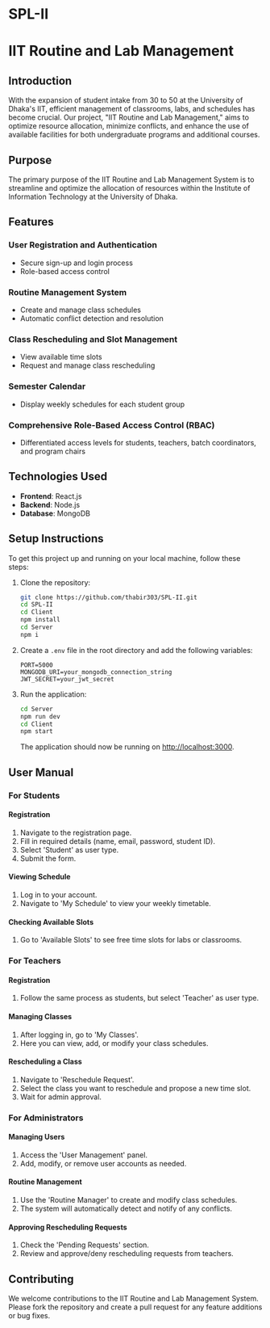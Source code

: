 # SPL-II
# IIT Routine and Lab Management

## Introduction

With the expansion of student intake from 30 to 50 at the University of Dhaka's IIT, efficient management of classrooms, labs, and schedules has become crucial. Our project, "IIT Routine and Lab Management," aims to optimize resource allocation, minimize conflicts, and enhance the use of available facilities for both undergraduate programs and additional courses.

## Purpose

The primary purpose of the IIT Routine and Lab Management System is to streamline and optimize the allocation of resources within the Institute of Information Technology at the University of Dhaka.



## Features

### User Registration and Authentication
- Secure sign-up and login process
- Role-based access control

### Routine Management System
- Create and manage class schedules
- Automatic conflict detection and resolution

### Class Rescheduling and Slot Management
- View available time slots
- Request and manage class rescheduling

### Semester Calendar
- Display weekly schedules for each student group

### Comprehensive Role-Based Access Control (RBAC)
- Differentiated access levels for students, teachers, batch coordinators, and program chairs

## Technologies Used

- **Frontend**: React.js
- **Backend**: Node.js
- **Database**: MongoDB

## Setup Instructions

To get this project up and running on your local machine, follow these steps:

1. Clone the repository:
    ```bash
    git clone https://github.com/thabir303/SPL-II.git
    cd SPL-II
    cd Client
    npm install
    cd Server
    npm i
    ```

2. Create a `.env` file in the root directory and add the following variables:
    ```plaintext
    PORT=5000
    MONGODB_URI=your_mongodb_connection_string
    JWT_SECRET=your_jwt_secret
    ```

3. Run the application:
    ```bash
    cd Server
    npm run dev
    cd Client
    npm start
    ```
    The application should now be running on [http://localhost:3000](http://localhost:3000).

## User Manual

### For Students

#### Registration
1. Navigate to the registration page.
2. Fill in required details (name, email, password, student ID).
3. Select 'Student' as user type.
4. Submit the form.

#### Viewing Schedule
1. Log in to your account.
2. Navigate to 'My Schedule' to view your weekly timetable.

#### Checking Available Slots
1. Go to 'Available Slots' to see free time slots for labs or classrooms.

### For Teachers

#### Registration
1. Follow the same process as students, but select 'Teacher' as user type.

#### Managing Classes
1. After logging in, go to 'My Classes'.
2. Here you can view, add, or modify your class schedules.

#### Rescheduling a Class
1. Navigate to 'Reschedule Request'.
2. Select the class you want to reschedule and propose a new time slot.
3. Wait for admin approval.

### For Administrators

#### Managing Users
1. Access the 'User Management' panel.
2. Add, modify, or remove user accounts as needed.

#### Routine Management
1. Use the 'Routine Manager' to create and modify class schedules.
2. The system will automatically detect and notify of any conflicts.

#### Approving Rescheduling Requests
1. Check the 'Pending Requests' section.
2. Review and approve/deny rescheduling requests from teachers.

## Contributing

We welcome contributions to the IIT Routine and Lab Management System. Please fork the repository and create a pull request for any feature additions or bug fixes.
